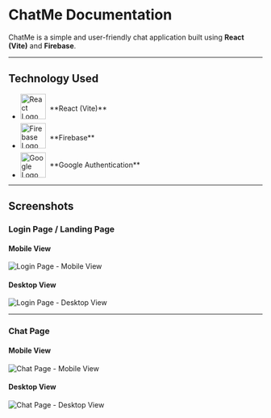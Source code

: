 # ChatMe Documentation

ChatMe is a simple and user-friendly chat application built using **React (Vite)** and **Firebase**.

---

## **Technology Used**

- <div style="display: flex; align-items: center;">
    <img src="https://upload.wikimedia.org/wikipedia/commons/a/a7/React-icon.svg" alt="React Logo" width="50" height="50" style="margin-right: 8px; margin-bottom:8px">
    <span>**React (Vite)**</span>
  </div>
- <div style="display: flex; align-items: center;">
    <img src="https://firebase.google.com/static/images/brand-guidelines/logo-vertical.png" alt="Firebase Logo" width="50" height="50" style="margin-right: 8px; margin-bottom:8px">
    <span>**Firebase**</span>
  </div>
- <div style="display: flex; align-items: center;">
    <img src="https://developers.google.com/static/identity/images/branding_guide_do_1.png" alt="Google Logo" width="50" height="50" style="margin-right: 8px;">
    <span>**Google Authentication**</span>
  </div>

---

## **Screenshots**

### **Login Page / Landing Page**

#### **Mobile View**
![Login Page - Mobile View](./screenshots/login-mobile-view.png)

#### **Desktop View**
![Login Page - Desktop View](./screenshots/login-desktop-view.png)

---

### **Chat Page**

#### **Mobile View**
![Chat Page - Mobile View](./screenshots/chat-mobile-view.png)

#### **Desktop View**
![Chat Page - Desktop View](./screenshots/chat-desktop-view.png)
